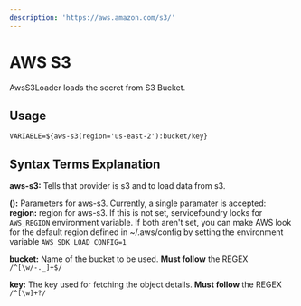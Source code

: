 ```yaml
---
description: 'https://aws.amazon.com/s3/'
---
```


# AWS S3

AwsS3Loader loads the secret from S3 Bucket.

## Usage

```text
VARIABLE=${aws-s3(region='us-east-2'):bucket/key}
```

## **Syntax Terms Explanation**

**aws-s3:** Tells that provider is s3 and to load data from s3.

**\(\):** Parameters for aws-s3. Currently, a single paramater is accepted:  
**region:** region for aws-s3. If this is not set, servicefoundry looks for `AWS_REGION` environment variable. If both aren't set, you can make AWS look for the default region defined in ~/.aws/config by setting the environment variable `AWS_SDK_LOAD_CONFIG=1`

**bucket:** Name of the bucket to be used. **Must follow** the REGEX `/^[\w/-._]+$/`

**key:** The key used for fetching the object details. **Must follow** the REGEX `/^[\w]+?/`
